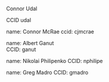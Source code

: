 Connor Udal


CCID
udal

name: Connor McRae
ccid: cjmcrae

name: Albert Ganut  
CCID: ganut

name: Nikolai Philipenko
CCID: nphilipe

name: Greg Madro
CCID: gmadro
